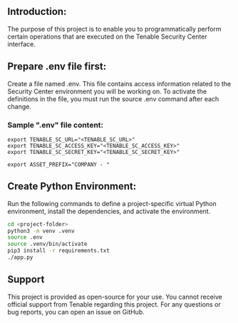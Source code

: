 


## Introduction:

The purpose of this project is to enable you to programmatically perform certain operations that are executed on the Tenable Security Center interface. 
## Prepare .env file first:

Create a file named .env. This file contains access information related to the Security Center environment you will be working on. To activate the definitions in the file, you must run the source .env command after each change.
### Sample ".env" file content: 
```
export TENABLE_SC_URL="<TENABLE_SC_URL>"
export TENABLE_SC_ACCESS_KEY="<TENABLE_SC_ACCESS_KEY>"
export TENABLE_SC_SECRET_KEY="<TENABLE_SC_SECRET_KEY>"

export ASSET_PREFIX="COMPANY - "
```


## Create Python Environment:

Run the following commands to define a project-specific virtual Python environment, install the dependencies, and activate the environment.

```bash
cd <project-folder>
python3 -m venv .venv
source .env
source .venv/bin/activate
pip3 install -r requirements.txt
./app.py
```

## Support
This project is provided as open-source for your use. You cannot receive official support from Tenable regarding this project. For any questions or bug reports, you can open an issue on GitHub.
